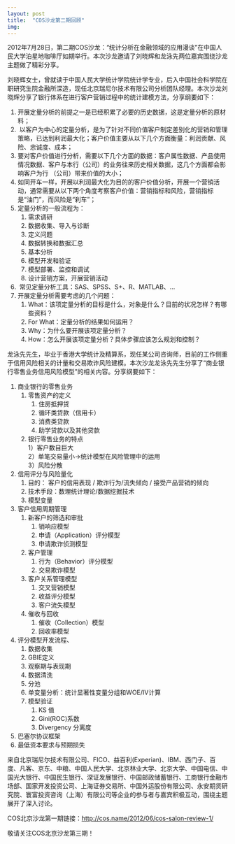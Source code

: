 ```yaml
---
layout: post
title:  "COS沙龙第二期回顾"
img: 
---
```


<p>2012年7月28日，第二期COS沙龙：“统计分析在金融领域的应用漫谈”在中国人民大学泊星地咖啡厅如期举行。本次沙龙邀请了刘晓辉和龙泳先两位嘉宾围绕沙龙主题做了精彩分享。</p>
<!-- more -->
<p>刘晓辉女士，曾就读于中国人民大学统计学院统计学专业，后入中国社会科学院在职研究生院金融所深造，现任北京瑞尼尔技术有限公司分析团队经理。本次沙龙刘晓辉分享了银行体系在进行客户营销过程中的统计建模方法，分享纲要如下：</p>
<ol>
<li>开展定量分析的前提之一是已经积累了必要的历史数据，这是定量分析的原材料；</li>
<li>&nbsp;以客户为中心的定量分析，是为了针对不同价值客户制定差别化的营销和管理策略，已达到利润最大化；客户价值主要从以下几个方面衡量：利润贡献、风险、忠诚度、成本；</li>
<li>要对客户价值进行分析，需要以下几个方面的数据：客户属性数据、产品使用情况数据、客户与本行（公司）的业务往来历史相关数据，这几个方面都会影响客户为行 （公司）带来价值的大小；</li>
<li>如同开车一样，开展以利润最大化为目的的客户价值分析，开展一个营销活动，通常需要从以下两个角度考察客户价值：营销指标和风险，营销指标是“油门”，而风险是“刹车”；</li>
<li>定量分析的一般流程为：
<ol>
<li>需求调研</li>
<li>数据收集、导入与诊断</li>
<li>定义问题</li>
<li>数据转换和数据汇总</li>
<li>基本分析</li>
<li>模型开发和验证</li>
<li>模型部署、监控和调试</li>
<li>设计营销方案，开展营销活动</li>
</ol>
</li>
<li>&nbsp;常见定量分析工具：SAS、SPSS、S+、R、MATLAB、…</li>
<li>开展定量分析需要考虑的几个问题：
<ol>
<li>What：该项定量分析的目标是什么，对象是什么？目前的状况怎样？有哪些资料？</li>
<li>For What：定量分析的结果如何运用？</li>
<li>Why：为什么要开展该项定量分析？</li>
<li>How：怎么开展该项定量分析？具体步骤应该怎么规划和控制？</li>
</ol>
</li>
</ol>
<p><span id="more-6120"></span>龙泳先先生，毕业于香港大学统计及精算系，现任某公司咨询师，目前的工作侧重于信用风险相关的计量和交易欺诈风险建模。本次沙龙龙泳先先生分享了“商业银行零售业务信用风险模型”的相关内容。分享纲要如下：</p>
<ol>
<li>商业银行的零售业务
<ol>
<li>零售资产的定义
<ol>
<li>住房抵押贷</li>
<li>循环类贷款（信用卡）</li>
<li>消费类贷款</li>
<li>助学贷款以及其他贷款</li>
</ol>
</li>
<li>银行零售业务的特点<br>
1）客户数目巨大<br>
2）单笔交易量小→统计模型在风险管理中的运用<br>
3）风险分散</li>
</ol>
</li>
<li>信用评分与风险量化
<ol>
<li>目的：&nbsp;客户的信用表现 / 欺诈行为/流失倾向 / 接受产品营销的倾向</li>
<li>技术手段：数理统计理论/数据挖掘技术</li>
<li>模型变量</li>
</ol>
</li>
<li>客户信用周期管理
<ol>
<li>新客户的筛选和审批
<ol>
<li>销响应模型</li>
<li>申请（Application）评分模型</li>
<li>申请欺诈侦测模型</li>
</ol>
</li>
<li>客户管理
<ol>
<li>行为（Behavior）评分模型</li>
<li>交易欺诈模型</li>
</ol>
</li>
<li>客户关系管理模型
<ol>
<li>交叉营销模型</li>
<li>收益评分模型</li>
<li>客户流失模型</li>
</ol>
</li>
<li>催收与回收
<ol>
<li>催收（Collection）模型</li>
<li>回收率模型</li>
</ol>
</li>
</ol>
</li>
<li>评分模型开发流程、
<ol>
<li>数据收集</li>
<li>GBIE定义</li>
<li>观察期与表现期</li>
<li>数据清洗</li>
<li>分池</li>
<li>单变量分析：统计显著性变量分组和WOE/IV计算</li>
<li>模型验证
<ol>
<li>KS 值</li>
<li>Gini(ROC)系数</li>
<li>Divergency 分离度</li>
</ol>
</li>
</ol>
</li>
<li>巴塞尔协议框架</li>
<li>最低资本要求与预期损失</li>
</ol>
<p>来自北京瑞尼尔技术有限公司、FICO、益百利(Experian)、IBM、西门子、百度、凡客、京东、中粮、中国人民大学、北京林业大学、北京大学、中国电信、中国光大银行、中国民生银行、深证发展银行、中国邮政储蓄银行、工商银行金融市场部、国家开发投资公司、上海证券交易所、中国外运股份有限公司、永安期货研究院、寰富投资咨询（上海）有限公司等企业的参与者与嘉宾积极互动，围绕主题展开了深入讨论。</p>
<p>COS北京沙龙第一期链接：<a href="http://cos.name/2012/06/cos-salon-review-1/">http://cos.name/2012/06/cos-salon-review-1/</a></p>
<p>敬请关注COS北京沙龙第三期！</p>